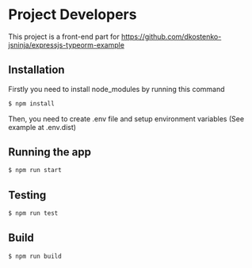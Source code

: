 # Project Developers

This project is a front-end part for https://github.com/dkostenko-jsninja/expressjs-typeorm-example

## Installation

Firstly you need to install node_modules by running this command

```bash
$ npm install
```

Then, you need to create .env file and setup environment variables (See example at .env.dist)

## Running the app

```bash
$ npm run start
```

## Testing

```bash
$ npm run test
```

## Build

```bash
$ npm run build
```

